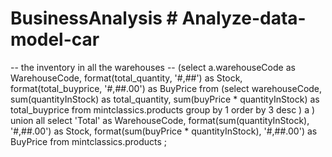 # BusinessAnalysis # Analyze-data-model-car #

-- the inventory in all the warehouses --
(select a.warehouseCode as WarehouseCode, format(total_quantity, '#,##') as Stock, format(total_buyprice, '#,##.00') as BuyPrice
from
 (select  warehouseCode, sum(quantityInStock) as total_quantity, sum(buyPrice * quantityInStock) as total_buyprice
 from mintclassics.products
 group by 1
 order by 3 desc
 ) a 
)
union all
select 'Total' as WarehouseCode,  format(sum(quantityInStock), '#,##.00') as Stock, format(sum(buyPrice * quantityInStock), '#,##.00') as BuyPrice
from mintclassics.products
;
